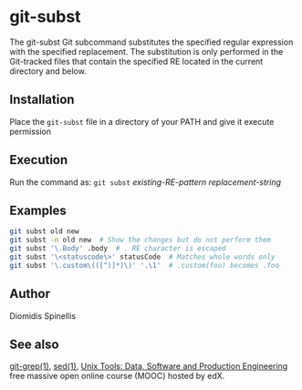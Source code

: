 # git-subst
The git-subst Git subcommand substitutes the specified regular expression
with the specified replacement.  The substitution is only performed in
the Git-tracked files that contain the specified RE located in the
current directory and below.

## Installation
Place the `git-subst` file in a directory of your PATH and give it
execute permission

## Execution
Run the command as: `git subst` _existing-RE-pattern_ _replacement-string_

## Examples
```sh
git subst old new
git subst -n old new  # Show the changes but do not perform them
git subst '\.Body' .body  # . RE character is escaped
git subst '\<statuscode\>' statusCode  # Matches whole words only
git subst '\.custom\(([^)]*)\)' '.\1'  # .custom(foo) becomes .foo
```

## Author
Diomidis Spinellis

## See also
[git-grep(1)](https://git-scm.com/docs/git-grep), [sed(1)](https://linux.die.net/man/1/sed), [Unix Tools: Data, Software and Production Engineering](https://www.spinellis.gr/unix?git-subst) free massive open online course (MOOC) hosted by edX.
